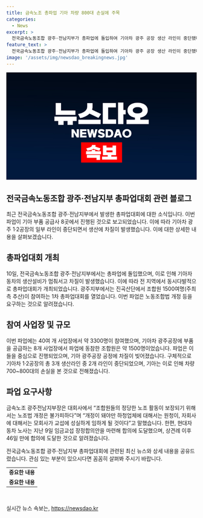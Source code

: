 ```yaml
---
title: 금속노조 총파업 기아 차량 800대 손실에 주목
categories:
  - News
excerpt: >
  전국금속노동조합 광주·전남지부가 총파업에 돌입하여 기아차 광주 공장 생산 라인이 중단됐다. 파업에는 기아 부품 공급사 8곳 중 1500명이 동참했고, 현재 차질을 겪고 있다. 노동조합은 노동조합법 개정을 요구하며 40여 개 사업장에서 3300명이 파업에 참여했다. 파업으로 기아는 약 700~800대의 차량 손실을 보고 있으며, 금속노조는 개정으로 하청업체와 모회사의 교섭을 보장받을 것이라고 주장하고 있다.
feature_text: >
  전국금속노동조합 광주·전남지부가 총파업에 돌입하여 기아차 광주 공장 생산 라인이 중단됐다. 파업에는 기아 부품 공급사 8곳 중 1500명이 동참했고, 현재 차질을 겪고 있다. 노동조합은 노동조합법 개정을 요구하며 40여 개 사업장에서 3300명이 파업에 참여했다. 파업으로 기아는 약 700~800대의 차량 손실을 보고 있으며, 금속노조는 개정으로 하청업체와 모회사의 교섭을 보장받을 것이라고 주장하고 있다.
image: '/assets/img/newsdao_breakingnews.jpg'
---
```


<p><img src="/assets/img/newsdao_breakingnews.jpg" alt="bookingtag 속보" /></p>

<h2>전국금속노동조합 광주·전남지부 총파업대회 관련 블로그</h2>

<p data-ke-size="size16">최근 전국금속노동조합 광주·전남지부에서 발생한 총파업대회에 대한 소식입니다. 이번 파업이 기아 부품 공급사 8곳에서 진행된 것으로 보고되었습니다. 이에 따라 기아차 광주 1·2공장의 일부 라인이 중단되면서 생산에 차질이 발생했습니다. 이에 대한 상세한 내용을 살펴보겠습니다.</p>

<h2 data-ke-size="size26">총파업대회 개최</h2>

<p data-ke-size="size16">10일, 전국금속노동조합 광주·전남지부에서는 총파업에 돌입했으며, 이로 인해 기아자동차의 생산설비가 멈춰서고 차질이 발생했습니다. 이에 따라 전 지역에서 동시다발적으로 총파업대회가 개최되었습니다. 광주지부에서는 진곡산단에서 조합원 1500여명(주최 측 추산)이 참여하는 1차 총파업대회를 열었습니다. 이번 파업은 노동조합법 개정 등을 요구하는 것으로 알려졌습니다.</p>

<h2 data-ke-size="size26">참여 사업장 및 규모</h2>

<p data-ke-size="size16">이번 파업에는 40여 개 사업장에서 약 3300명이 참여했으며, 기아차 광주공장에 부품을 공급하는 8개 사업장에서 파업에 동참한 조합원은 약 1500명이었습니다. 파업은 이들을 중심으로 진행되었으며, 기아 광주공장 공정에 차질이 빚어졌습니다. 구체적으로 기아차 1·2공장의 총 3개 생산라인 중 2개 라인이 중단되었으며, 기아는 이로 인해 차량 700~800대의 손실을 본 것으로 전해졌습니다.</p>

<h2 data-ke-size="size26">파업 요구사항</h2>

<p data-ke-size="size16">금속노조 광주전남지부장은 대회사에서 “조합원들의 정당한 노조 활동이 보장되기 위해서는 노조법 개정은 불가피하다”며 “개정이 돼야만 하청업체에 대해서는 원청이, 자회사에 대해서는 모회사가 교섭에 성실하게 임하게 될 것이다”고 말했습니다. 한편, 현대자동차 노사는 지난 9일 임금교섭 장정합의안을 마련해 합의에 도달했으며, 상견례 이후 46일 만에 합의에 도달한 것으로 알려졌습니다.</p>

<p data-ke-size="size16">전국금속노동조합 광주·전남지부 총파업대회에 관련된 최신 뉴스와 상세 내용을 공유드렸습니다. 관심 있는 부분이 있으시다면 꼼꼼히 살펴봐 주시기 바랍니다.</p>

<table>
    <tbody>
        <tr>
            <td style="text-align: center; height: 17px;"><b>중요한 내용</b></td>
        </tr>
        <tr>
            <td style="text-align: center; height: 17px;"><b>중요한 내용</b></td>
        </tr>
    </tbody>
</table>

<p data-ke-size="size16">&nbsp;</p>
실시간 뉴스 속보는, <a href="https://newsdao.kr" rel="dofollow">https://newsdao.kr</a>


